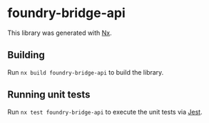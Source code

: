# foundry-bridge-api

This library was generated with [Nx](https://nx.dev).

## Building

Run `nx build foundry-bridge-api` to build the library.

## Running unit tests

Run `nx test foundry-bridge-api` to execute the unit tests via [Jest](https://jestjs.io).

